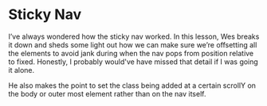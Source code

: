# Sticky Nav
I’ve always wondered how the sticky nav worked. In this lesson, Wes breaks it down and sheds some light out how we can make sure we’re offsetting all the elements to avoid jank during when the nav pops from position relative to fixed. Honestly, I probably would've have missed that detail if I was going it alone.

He also makes the point to set the class being added at a certain scrollY on the body or outer most element rather than on the nav itself.